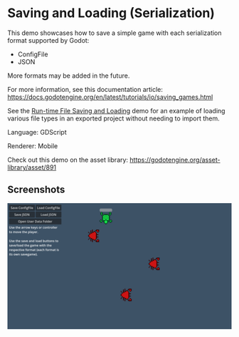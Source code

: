 # Saving and Loading (Serialization)

This demo showcases how to save a simple game with each serialization
format supported by Godot:

- ConfigFile
- JSON

More formats may be added in the future.

For more information, see this documentation article:
https://docs.godotengine.org/en/latest/tutorials/io/saving_games.html

See the [Run-time File Saving and Loading](/loading/runtime_save_load/) demo for
an example of loading various file types in an exported project without needing
to import them.

Language: GDScript

Renderer: Mobile

Check out this demo on the asset library: https://godotengine.org/asset-library/asset/891

## Screenshots

![Screenshot](screenshots/save_load.png)
